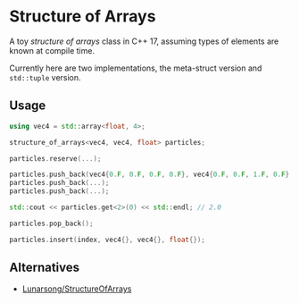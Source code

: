 # Structure of Arrays

A toy *structure of arrays* class in C++ 17, assuming types of elements are known at compile time.

Currently here are two implementations, the meta-struct version and `std::tuple` version.

## Usage

```c++
using vec4 = std::array<float, 4>;

structure_of_arrays<vec4, vec4, float> particles;

particles.reserve(...);

particles.push_back(vec4{0.F, 0.F, 0.F, 0.F}, vec4{0.F, 0.F, 1.F, 0.F}, 2.F);
particles.push_back(...);
particles.push_back(...);

std::cout << particles.get<2>(0) << std::endl; // 2.0

particles.pop_back();

particles.insert(index, vec4{}, vec4{}, float{});
```

## Alternatives
- [Lunarsong/StructureOfArrays](https://github.com/Lunarsong/StructureOfArrays)
